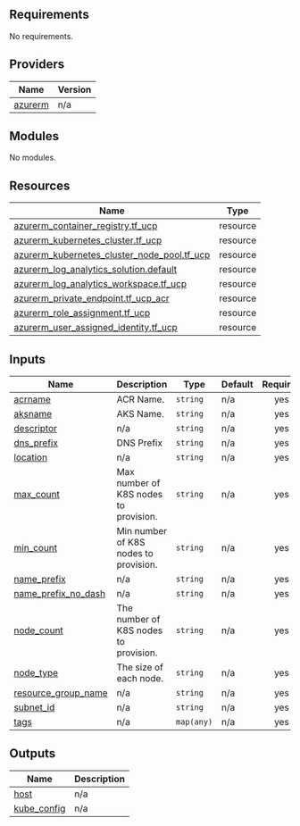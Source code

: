 <!-- BEGIN_TF_DOCS -->
## Requirements

No requirements.

## Providers

| Name | Version |
|------|---------|
| <a name="provider_azurerm"></a> [azurerm](#provider\_azurerm) | n/a |

## Modules

No modules.

## Resources

| Name | Type |
|------|------|
| [azurerm_container_registry.tf_ucp](https://registry.terraform.io/providers/hashicorp/azurerm/latest/docs/resources/container_registry) | resource |
| [azurerm_kubernetes_cluster.tf_ucp](https://registry.terraform.io/providers/hashicorp/azurerm/latest/docs/resources/kubernetes_cluster) | resource |
| [azurerm_kubernetes_cluster_node_pool.tf_ucp](https://registry.terraform.io/providers/hashicorp/azurerm/latest/docs/resources/kubernetes_cluster_node_pool) | resource |
| [azurerm_log_analytics_solution.default](https://registry.terraform.io/providers/hashicorp/azurerm/latest/docs/resources/log_analytics_solution) | resource |
| [azurerm_log_analytics_workspace.tf_ucp](https://registry.terraform.io/providers/hashicorp/azurerm/latest/docs/resources/log_analytics_workspace) | resource |
| [azurerm_private_endpoint.tf_ucp_acr](https://registry.terraform.io/providers/hashicorp/azurerm/latest/docs/resources/private_endpoint) | resource |
| [azurerm_role_assignment.tf_ucp](https://registry.terraform.io/providers/hashicorp/azurerm/latest/docs/resources/role_assignment) | resource |
| [azurerm_user_assigned_identity.tf_ucp](https://registry.terraform.io/providers/hashicorp/azurerm/latest/docs/resources/user_assigned_identity) | resource |

## Inputs

| Name | Description | Type | Default | Required |
|------|-------------|------|---------|:--------:|
| <a name="input_acrname"></a> [acrname](#input\_acrname) | ACR Name. | `string` | n/a | yes |
| <a name="input_aksname"></a> [aksname](#input\_aksname) | AKS Name. | `string` | n/a | yes |
| <a name="input_descriptor"></a> [descriptor](#input\_descriptor) | n/a | `string` | n/a | yes |
| <a name="input_dns_prefix"></a> [dns\_prefix](#input\_dns\_prefix) | DNS Prefix | `string` | n/a | yes |
| <a name="input_location"></a> [location](#input\_location) | n/a | `string` | n/a | yes |
| <a name="input_max_count"></a> [max\_count](#input\_max\_count) | Max number of K8S nodes to provision. | `string` | n/a | yes |
| <a name="input_min_count"></a> [min\_count](#input\_min\_count) | Min number of K8S nodes to provision. | `string` | n/a | yes |
| <a name="input_name_prefix"></a> [name\_prefix](#input\_name\_prefix) | n/a | `string` | n/a | yes |
| <a name="input_name_prefix_no_dash"></a> [name\_prefix\_no\_dash](#input\_name\_prefix\_no\_dash) | n/a | `string` | n/a | yes |
| <a name="input_node_count"></a> [node\_count](#input\_node\_count) | The number of K8S nodes to provision. | `string` | n/a | yes |
| <a name="input_node_type"></a> [node\_type](#input\_node\_type) | The size of each node. | `string` | n/a | yes |
| <a name="input_resource_group_name"></a> [resource\_group\_name](#input\_resource\_group\_name) | n/a | `string` | n/a | yes |
| <a name="input_subnet_id"></a> [subnet\_id](#input\_subnet\_id) | n/a | `string` | n/a | yes |
| <a name="input_tags"></a> [tags](#input\_tags) | n/a | `map(any)` | n/a | yes |

## Outputs

| Name | Description |
|------|-------------|
| <a name="output_host"></a> [host](#output\_host) | n/a |
| <a name="output_kube_config"></a> [kube\_config](#output\_kube\_config) | n/a |
<!-- END_TF_DOCS -->
